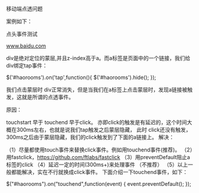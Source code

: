 移动端点透问题

案例如下：

<div id="haorooms">点头事件测试</div>
 
<a href="www.baidu.net">www.baidu.com</a>

div是绝对定位的蒙层,并且z-index高于a。而a标签是页面中的一个链接，我们给div绑定tap事件：

$('#haorooms').on('tap',function(){
$('#haorooms').hide();
});

我们点击蒙层时 div正常消失，但是当我们在a标签上点击蒙层时，发现a链接被触发，这就是所谓的点透事件。

原因：

touchstart 早于 touchend 早于click。 亦即click的触发是有延迟的，这个时间大概在300ms左右，也就是说我们tap触发之后蒙层隐藏， 此时 click还没有触发，300ms之后由于蒙层隐藏，我们的click触发到了下面的a链接上。
解决：

（1）尽量都使用touch事件来替换click事件。例如用touchend事件(推荐)。
（2）用fastclick，https://github.com/ftlabs/fastclick
（3）用preventDefault阻止a标签的click
（4）延迟一定的时间(300ms+)来处理事件 （不推荐）
（5）以上一般都能解决，实在不行就换成click事件。
下面介绍一下touchend事件，如下：

$("#haorooms").on("touchend",function(event) {
   event.preventDefault();
 });
